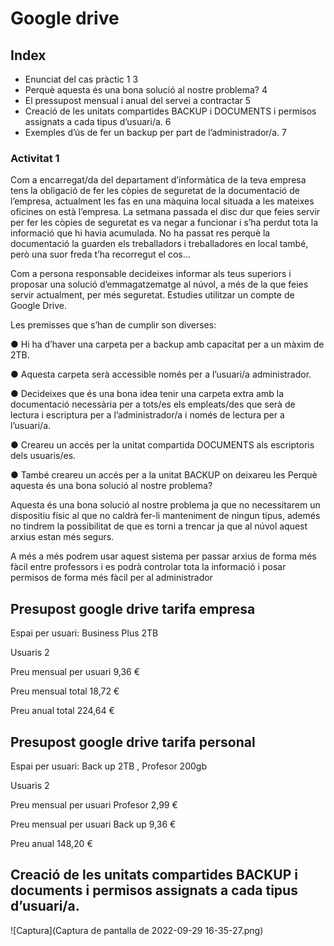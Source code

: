 # Google drive

## Index

- Enunciat del cas pràctic 1	3
- Perquè aquesta és una bona solució al nostre problema?	4
- El pressupost mensual i anual del servei a contractar	5
- Creació de les unitats compartides BACKUP i DOCUMENTS i permisos assignats a cada tipus d’usuari/a.	6
- Exemples d’ús de fer un backup per part de l’administrador/a.	7

###   Activitat 1


Com a encarregat/da del departament d’informàtica de la teva empresa tens la obligació de fer les còpies de seguretat de la documentació de l’empresa, actualment les fas en una màquina local situada a les mateixes oficines on està l’empresa. La setmana passada el disc dur que feies servir per fer les còpies de seguretat es va negar a funcionar i s’ha perdut tota la informació que hi havia acumulada. No ha passat res perquè la documentació la guarden els treballadors i treballadores en local també, però una suor freda t’ha recorregut el cos…

Com a persona responsable decideixes informar als teus superiors i proposar una solució d’emmagatzematge al núvol, a més de la que feies servir actualment, per més seguretat. Estudies utilitzar un compte de Google Drive.

Les premisses que s’han de cumplir son diverses: 

● Hi ha d’haver una carpeta per a backup amb capacitat per a un màxim de 2TB. 

● Aquesta carpeta serà accessible només per a l’usuari/a administrador. 

● Decideixes que és una bona idea tenir una carpeta extra amb la documentació necessària per a tots/es els empleats/des que serà de lectura i escriptura per a l’administrador/a i només de lectura per a l’usuari/a. 

● Creareu un accés per la unitat compartida DOCUMENTS als escriptoris dels usuaris/es. 

● També creareu un accés per a la unitat BACKUP on deixareu les Perquè aquesta és una bona solució al nostre problema?


Aquesta és una bona solució al nostre problema ja que no necessitarem un dispositiu físic al que no caldrà fer-li manteniment de ningun tipus, ademés no tindrem la possibilitat de que es torni a trencar ja que al núvol aquest arxius estan més segurs.

A més a més podrem usar aquest sistema per passar arxius de forma més fàcil entre professors i es podrà controlar tota la informació i posar permisos de forma més fàcil per al administrador


## Presupost google drive tarifa empresa

Espai per usuari: 
Business Plus 2TB

Usuaris 2

Preu mensual per usuari 9,36 € 




Preu mensual total
18,72 €

Preu anual total
224,64 €




## Presupost google drive tarifa personal

Espai per usuari: Back up 2TB , Profesor 200gb

Usuaris 2 

Preu mensual per usuari
Profesor 2,99 €


Preu mensual per usuari
Back up 9,36 €

Preu anual 148,20 €

## Creació de les unitats compartides BACKUP i documents i permisos assignats a cada tipus d’usuari/a.

![Captura](Captura de pantalla de 2022-09-29 16-35-27.png)


























